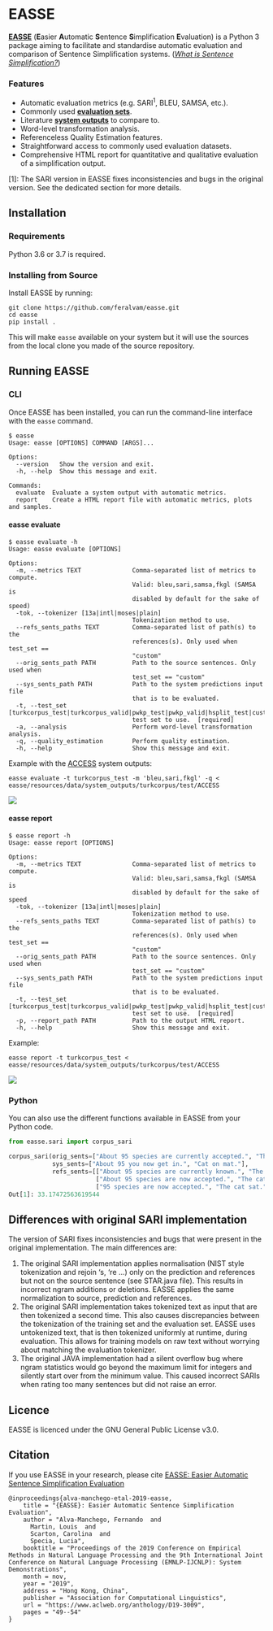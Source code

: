 # EASSE
[**EASSE**](https://www.aclweb.org/anthology/D19-3009/) (**E**asier **A**utomatic **S**entence **S**implification **E**valuation) is a Python 3 package aiming to facilitate and standardise automatic evaluation and comparison of Sentence Simplification systems. ([*What is Sentence Simplification?*](https://www.mitpressjournals.org/doi/full/10.1162/coli_a_00370))

### Features

- Automatic evaluation metrics (e.g. SARI<sup>1</sup>, BLEU, SAMSA, etc.).
- Commonly used [**evaluation sets**](https://github.com/feralvam/easse/tree/master/easse/resources/data/test_sets).
- Literature [**system outputs**](https://github.com/feralvam/easse/tree/master/easse/resources/data/system_outputs) to compare to.
- Word-level transformation analysis.
- Referenceless Quality Estimation features.
- Straightforward access to commonly used evaluation datasets.
- Comprehensive HTML report for quantitative and qualitative evaluation of a simplification output.

[1]: The SARI version in EASSE fixes inconsistencies and bugs in the original version. See the dedicated section for more details.

## Installation
### Requirements

Python 3.6 or 3.7 is required.

### Installing from Source

Install EASSE by running:

```
git clone https://github.com/feralvam/easse.git
cd easse
pip install .
```

This will make `easse` available on your system but it will use the sources from the local clone
you made of the source repository.

## Running EASSE

### CLI
Once EASSE has been installed, you can run the command-line interface with the `easse` command.

```
$ easse
Usage: easse [OPTIONS] COMMAND [ARGS]...

Options:
  --version   Show the version and exit.
  -h, --help  Show this message and exit.

Commands:
  evaluate  Evaluate a system output with automatic metrics.
  report    Create a HTML report file with automatic metrics, plots and samples.
```

#### easse evaluate
```
$ easse evaluate -h
Usage: easse evaluate [OPTIONS]

Options:
  -m, --metrics TEXT              Comma-separated list of metrics to compute.
                                  Valid: bleu,sari,samsa,fkgl (SAMSA is
                                  disabled by default for the sake of speed)
  -tok, --tokenizer [13a|intl|moses|plain]
                                  Tokenization method to use.
  --refs_sents_paths TEXT         Comma-separated list of path(s) to the
                                  references(s). Only used when test_set ==
                                  "custom"
  --orig_sents_path PATH          Path to the source sentences. Only used when
                                  test_set == "custom"
  --sys_sents_path PATH           Path to the system predictions input file
                                  that is to be evaluated.
  -t, --test_set [turkcorpus_test|turkcorpus_valid|pwkp_test|pwkp_valid|hsplit_test|custom]
                                  test set to use.  [required]
  -a, --analysis                  Perform word-level transformation analysis.
  -q, --quality_estimation        Perform quality estimation.
  -h, --help                      Show this message and exit.
```
Example with the [ACCESS](https://github.com/facebookresearch/access) system outputs:
```
easse evaluate -t turkcorpus_test -m 'bleu,sari,fkgl' -q < easse/resources/data/system_outputs/turkcorpus/test/ACCESS
```

<img src="https://github.com/feralvam/easse/blob/master/demo/evaluate.gif">

#### easse report
```
$ easse report -h
Usage: easse report [OPTIONS]

Options:
  -m, --metrics TEXT              Comma-separated list of metrics to compute.
                                  Valid: bleu,sari,samsa,fkgl (SAMSA is
                                  disabled by default for the sake of speed
  -tok, --tokenizer [13a|intl|moses|plain]
                                  Tokenization method to use.
  --refs_sents_paths TEXT         Comma-separated list of path(s) to the
                                  references(s). Only used when test_set ==
                                  "custom"
  --orig_sents_path PATH          Path to the source sentences. Only used when
                                  test_set == "custom"
  --sys_sents_path PATH           Path to the system predictions input file
                                  that is to be evaluated.
  -t, --test_set [turkcorpus_test|turkcorpus_valid|pwkp_test|pwkp_valid|hsplit_test|custom]
                                  test set to use.  [required]
  -p, --report_path PATH          Path to the output HTML report.
  -h, --help                      Show this message and exit.
```
Example:
```
easse report -t turkcorpus_test < easse/resources/data/system_outputs/turkcorpus/test/ACCESS
```
<img src="https://github.com/feralvam/easse/blob/master/demo/report.gif">

### Python

You can also use the different functions available in EASSE from your Python code.

```python
from easse.sari import corpus_sari

corpus_sari(orig_sents=["About 95 species are currently accepted.", "The cat perched on the mat."],  
            sys_sents=["About 95 you now get in.", "Cat on mat."], 
            refs_sents=[["About 95 species are currently known.", "The cat sat on the mat."],
                        ["About 95 species are now accepted.", "The cat is on the mat."],  
                        ["95 species are now accepted.", "The cat sat."]])
Out[1]: 33.17472563619544
```
## Differences with original SARI implementation

The version of SARI fixes inconsistencies and bugs that were present in the original implementation. The main differences are:
1) The original SARI implementation applies normalisation (NIST style tokenization and rejoin ‘s, ‘re ...) only on the prediction and references but not on the source sentence (see STAR.java file). This results in incorrect ngram additions or deletions. EASSE applies the same normalization to source, prediction and references.
2) The original SARI implementation takes tokenized text as input that are then tokenized a second time. This also causes discrepancies between the tokenization of the training set and the evaluation set. EASSE uses untokenized text, that is then tokenized uniformly at runtime, during evaluation. This allows for training models on raw text without worrying about matching the evaluation tokenizer.
3) The original JAVA implementation had a silent overflow bug where ngram statistics would go beyond the maximum limit for integers and silently start over from the minimum value. This caused incorrect SARIs when rating too many sentences but did not raise an error.

## Licence
EASSE is licenced under the GNU General Public License v3.0.

## Citation

If you use EASSE in your research, please cite [EASSE: Easier Automatic Sentence Simplification Evaluation](https://www.aclweb.org/anthology/D19-3009/)

```
@inproceedings{alva-manchego-etal-2019-easse,
    title = "{EASSE}: Easier Automatic Sentence Simplification Evaluation",
    author = "Alva-Manchego, Fernando  and
      Martin, Louis  and
      Scarton, Carolina  and
      Specia, Lucia",
    booktitle = "Proceedings of the 2019 Conference on Empirical Methods in Natural Language Processing and the 9th International Joint Conference on Natural Language Processing (EMNLP-IJCNLP): System Demonstrations",
    month = nov,
    year = "2019",
    address = "Hong Kong, China",
    publisher = "Association for Computational Linguistics",
    url = "https://www.aclweb.org/anthology/D19-3009",
    pages = "49--54"
}
```
